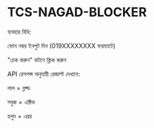 # TCS-NAGAD-BLOCKER
ব্যবহার বিধি:

ফোন নম্বর ইনপুট দিন (019XXXXXXXX ফরম্যাটে)

"চেক করুন" বাটনে ক্লিক করুন

API রেসপন্স অনুযায়ী রেজাল্ট দেখাবে:

লাল = ব্লক্ড

সবুজ = এক্টিভ

হলুদ = এরর
